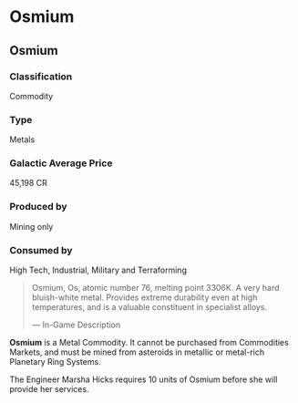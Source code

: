 # Osmium
## Osmium

		

### Classification

Commodity

### Type

Metals

### Galactic Average Price

45,198 CR

### Produced by

Mining only

### Consumed by

High Tech, Industrial, Military and Terraforming

> 
> 
> Osmium, Os, atomic number 76, melting point 3306K. A very hard bluish-white metal. Provides extreme durability even at high temperatures, and is a valuable constituent in specialist alloys.
> 
> 
> — In-Game Description
> 

**Osmium** is a Metal Commodity. It cannot be purchased from Commodities Markets, and must be mined from asteroids in metallic or metal-rich Planetary Ring Systems.

The Engineer Marsha Hicks requires 10 units of Osmium before she will provide her services.